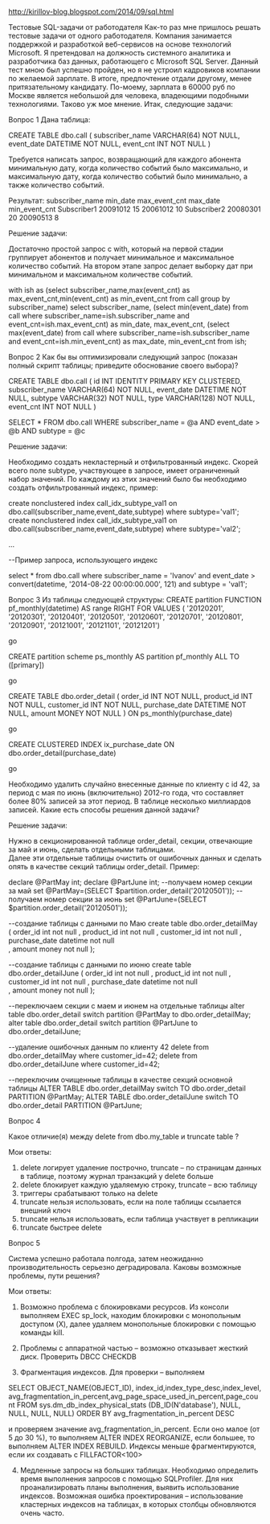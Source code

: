 http://kirillov-blog.blogspot.com/2014/09/sql.html

Тестовые SQL-задачи от работодателя
Как-то раз мне пришлось решать тестовые задачи от одного работодателя. Компания занимается поддержкой и разработкой веб-сервисов на основе технологий Microsoft. Я претендовал на должность системного аналитика и разработчика баз данных, работающего с Microsoft SQL Server.  Данный тест мною был успешно пройден, но я не устроил кадровиков компании по желаемой зарплате. В итоге, предпочтение отдали другому, менее притязательному кандидату. По-моему, зарплата в 60000 руб по Москве является небольшой для человека, владеющими подобными технологиями. Таково уж мое мнение. Итак, следующие задачи:


Вопрос 1
Дана таблица:

CREATE TABLE dbo.call 
  ( 
     subscriber_name VARCHAR(64) NOT NULL, 
     event_date      DATETIME NOT NULL, 
     event_cnt       INT NOT NULL 
  ) 

Требуется написать запрос, возвращающий для каждого абонента минимальную дату, когда количество событий было максимально, и максимальную дату, когда количество событий было минимально, а также количество событий.

Результат:
subscriber_name
min_date
max_event_cnt
max_date
min_event_cnt
Subscriber1
20091012
15
20061012
10
Subscriber2
20080301
20
20090513
8



Решение задачи:

Достаточно простой запрос c with, который на первой стадии  группирует абонентов и получает минимальное и максимальное количество событий. На втором этапе запрос делает выборку дат при минимальном и максимальном количестве событий.

with ish as (select subscriber_name,max(event_cnt) as max_event_cnt,min(event_cnt) as min_event_cnt from call
group by subscriber_name)
select
subscriber_name,
(select min(event_date) from call where subscriber_name=ish.subscriber_name and event_cnt=ish.max_event_cnt) as min_date,
max_event_cnt,
(select max(event_date) from call where subscriber_name=ish.subscriber_name and event_cnt=ish.min_event_cnt) as max_date,
min_event_cnt
from ish;


Вопрос 2 
Как бы вы оптимизировали следующий запрос (показан полный скрипт таблицы; приведите обоснование своего выбора)?

CREATE TABLE dbo.call 
  ( 
     id              INT IDENTITY PRIMARY KEY CLUSTERED, 
     subscriber_name VARCHAR(64) NOT NULL, 
     event_date      DATETIME NOT NULL, 
     subtype         VARCHAR(32) NOT NULL, 
     type            VARCHAR(128) NOT NULL, 
     event_cnt       INT NOT NULL 
  ) 

SELECT * 
FROM   dbo.call 
WHERE  subscriber_name = @a 
       AND event_date > @b 
       AND subtype = @c 


Решение задачи:

Необходимо создать некластерный и отфильтрованный индекс.
Скорей всего поле subtype, участвующее в запросе, имеет ограниченный набор значений.  По каждому из этих значений было бы необходимо создать отфильтрованный индекс, пример:


create nonclustered index call_idx_subtype_val1 on dbo.call(subscriber_name,event_date,subtype) where subtype='val1';
create nonclustered index call_idx_subtype_val1 on dbo.call(subscriber_name,event_date,subtype) where subtype='val2';

...

--Пример запроса, использующего индекс

select *
from dbo.call
where subscriber_name = 'Ivanov' and event_date >
convert(datetime, '2014-08-22 00:00:00.000',  121)
 and subtype = 'val1';




Вопрос 3
Из таблицы следующей структуры:
CREATE partition FUNCTION pf_monthly(datetime) AS range RIGHT FOR VALUES ( 
'20120201', '20120301', '20120401', '20120501', '20120601', '20120701', 
'20120801', '20120901', '20121001', '20121101', '20121201') 

go 

CREATE partition scheme ps_monthly AS partition pf_monthly ALL TO ([primary]) 

go 

CREATE TABLE dbo.order_detail 
  ( 
     order_id      INT NOT NULL, 
     product_id    INT NOT NULL, 
     customer_id   INT NOT NULL, 
     purchase_date DATETIME NOT NULL, 
     amount        MONEY NOT NULL 
  ) 
ON ps_monthly(purchase_date) 

go 

CREATE CLUSTERED INDEX ix_purchase_date 
  ON dbo.order_detail(purchase_date) 

go 

Необходимо удалить случайно внесенные данные по клиенту с id 42, за период с мая по июнь (включительно) 2012-го года, что составляет более 80% записей за этот период. В таблице несколько миллиардов записей. Какие есть способы решения данной задачи?


Решение задачи:

Нужно в секционированной таблице order_detail, секции, отвечающие за май и июнь, сделать отдельными таблицами.  
Далее эти отдельные таблицы очистить от ошибочных данных и  сделать опять в качестве секций таблицы order_detail.
Пример:


declare @PartMay  int;
declare @PartJune  int;
--получаем номер секции за май
set @PartMay=(SELECT  $partition.order_detail('20120501'));
--получаем номер секции за июнь
set @PartJune=(SELECT  $partition.order_detail('20120501'));

--создание таблицы с данными по Маю
create table dbo.order_detailMay         (
                               order_id int       not null
                ,              product_id int   not null
                ,              customer_id int               not null
                ,              purchase_date datetime not null           
                ,              amount               money                 not null
);

--создание таблицы с данными по июню
create table dbo.order_detailJune         (
 order_id int      not null
                ,              product_id int   not null
                ,              customer_id int               not null
                ,              purchase_date datetime not null           
                ,              amount               money                 not null
);

--переключаем секции с маем и июнем на отдельные таблицы
alter table dbo.order_detail switch partition @PartMay to dbo.order_detailMay;
alter table dbo.order_detail switch partition @PartJune to dbo.order_detailJune;

--удаление ошибочных данным по клиенту 42
delete from dbo.order_detailMay where customer_id=42;
delete from dbo.order_detailJune where customer_id=42;

--переключим очищенные таблицы в качестве секций основной таблицы
ALTER TABLE dbo.order_detailMay switch TO dbo.order_detail PARTITION @PartMay;
ALTER TABLE dbo.order_detailJune switch TO dbo.order_detail PARTITION @PartJune;



Вопрос 4

Какое отличие(я) между delete from dbo.my_table и truncate table ?

Мои ответы:

1. delete логирует удаление построчно,  truncate – по страницам  данных в таблице, поэтому журнал транзакций у delete больше
2. delete блокирует каждую удаляемую строку, truncate – всю таблицу
3. триггеры срабатывают только на delete
4. truncate нельзя использовать, если на поле таблицы ссылается  внешний ключ
5. truncate нельзя использовать, если таблица участвует в репликации
6. truncate быстрее delete


Вопрос 5

Система успешно работала полгода, затем неожиданно производительность серьезно деградировала. Каковы возможные проблемы, пути решения?

Мои ответы:

1) Возможно проблема с блокировками ресурсов. Из консоли выполняем EXEC
sp_lock, находим блокировки с монопольным доступом (X), далее удаляем
монопольные блокировки с помощью команды kill.

2) Проблемы с аппаратной частью – возможно отказывает жесткий диск. Проверить DBCC CHECKDB

3) Фрагментация индексов.  Для проверки – выполняем

SELECT OBJECT_NAME(OBJECT_ID), index_id,index_type_desc,index_level,
avg_fragmentation_in_percent,avg_page_space_used_in_percent,page_count
FROM sys.dm_db_index_physical_stats
(DB_ID(N'database'), NULL, NULL, NULL, NULL)
ORDER BY avg_fragmentation_in_percent DESC


и проверяем значение avg_fragmentation_in_percent. Если оно малое (от 5 до 30 %), то выполняем ALTER INDEX REORGANIZE, если большее, то выполняем ALTER INDEX REBUILD. Индексы меньше фрагментируются, если их создавать с FILLFACTOR<100>

4) Медленные запросы на больших таблицах. Необходимо определить время выполнения запросов с помощью SQLProfiler. Для них  проанализировать планы выполнения, выявить использование индексов. Возможная ошибка проектирования – использование кластерных индексов на таблицах,  в которых столбцы обновляются очень часто.
